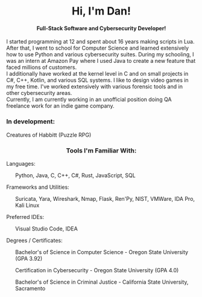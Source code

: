 <h1 align="center">Hi, I'm Dan!</h1>
<h4 align="center">Full-Stack Software and Cybersecurity Developer!</h4>
<div>I started programming at 12 and spent about 16 years making scripts in Lua. After that, I went to school for Computer Science and learned extensively how to use Python and various cybersecurity suites. During my schooling, I was an intern at Amazon Pay where I used Java to create a new feature that faced millions of customers.</div>
<div>I additionally have worked at the kernel level in C and on small projects in C#, C++, Kotlin, and various SQL systems. I like to design video games in my free time. I've worked extensively with various forensic tools and in other cybersecurity areas.</div>
<div>Currently, I am currently working in an unofficial position doing QA freelance work for an indie game company.</div>

<h3>In development: </h3>
<div>Creatures of Habbitt (Puzzle RPG)</div>

<h3 align="center">Tools I'm Familiar With:</h3>
<div>Languages:</div>
<ul>Python, Java, C, C++, C#, Rust, JavaScript, SQL</ul>
<div>Frameworks and Utilities:</div>
<ul>Suricata, Yara, Wireshark, Nmap, Flask, Ren'Py, NIST, VMWare, IDA Pro, Kali Linux</ul>
<div>Preferred IDEs:</div>
<ul>Visual Studio Code, IDEA</ul>
<div>Degrees / Certificates:</div>
<ul>Bachelor's of Science in Computer Science - Oregon State University (GPA 3.92)</ul>
<ul>Certification in Cybersecurity - Oregon State University (GPA 4.0)</ul>
<ul>Bachelor's of Science in Criminal Justice - California State University, Sacramento</ul>
